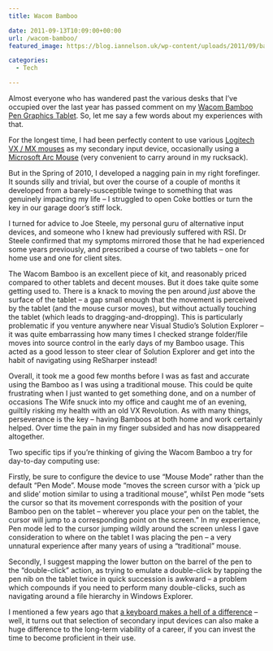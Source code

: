 ```yaml
---
title: Wacom Bamboo

date: 2011-09-13T10:09:00+00:00
url: /wacom-bamboo/
featured_image: https://blog.iannelson.uk/wp-content/uploads/2011/09/bamboo-1.jpg

categories:
  - Tech

---
```

Almost everyone who has wandered past the various desks that I&#8217;ve occupied over the last year has passed comment on my [Wacom Bamboo Pen Graphics Tablet][1]. So, let me say a few words about my experiences with that.

For the longest time, I had been perfectly content to use various [Logitech VX / MX mouses][2] as my secondary input device, occasionally using a [Microsoft Arc Mouse][3] (very convenient to carry around in my rucksack).

But in the Spring of 2010, I developed a nagging pain in my right forefinger. It sounds silly and trivial, but over the course of a couple of months it developed from a barely-susceptible twinge to something that was genuinely impacting my life &#8211; I struggled to open Coke bottles or turn the key in our garage door&#8217;s stiff lock.

I turned for advice to Joe Steele, my personal guru of alternative input devices, and someone who I knew had previously suffered with RSI. Dr Steele confirmed that my symptoms mirrored those that he had experienced some years previously, and prescribed a course of two tablets &#8211; one for home use and one for client sites.

The Wacom Bamboo is an excellent piece of kit, and reasonably priced compared to other tablets and decent mouses. But it does take quite some getting used to. There is a knack to moving the pen around _just_ above the surface of the tablet &#8211; a gap small enough that the movement is perceived by the tablet (and the mouse cursor moves), but without actually touching the tablet (which leads to dragging-and-dropping). This is particularly problematic if you venture anywhere near Visual Studio&#8217;s Solution Explorer &#8211; it was quite embarrassing how many times I checked strange folder/file moves into source control in the early days of my Bamboo usage. This acted as a good lesson to steer clear of Solution Explorer and get into the habit of navigating using ReSharper instead!

Overall, it took me a good few months before I was as fast and accurate using the Bamboo as I was using a traditional mouse. This could be quite frustrating when I just wanted to get something done, and on a number of occasions The Wife snuck into my office and caught me of an evening, guiltily risking my health with an old VX Revolution. As with many things, perseverance is the key &#8211; having Bamboos at both home and work certainly helped. Over time the pain in my finger subsided and has now disappeared altogether.

Two specific tips if you&#8217;re thinking of giving the Wacom Bamboo a try for day-to-day computing use:

Firstly, be sure to configure the device to use &#8220;Mouse Mode&#8221; rather than the default &#8220;Pen Mode&#8221;. Mouse mode “moves the screen cursor with a ‘pick up and slide’ motion similar to using a traditional mouse”, whilst Pen mode &#8220;sets the cursor so that its movement corresponds with the position of your Bamboo pen on the tablet – wherever you place your pen on the tablet, the cursor will jump to a corresponding point on the screen.&#8221; In my experience, Pen mode led to the cursor jumping wildly around the screen unless I gave consideration to where on the tablet I was placing the pen &#8211; a very unnatural experience after many years of using a &#8220;traditional&#8221; mouse.

Secondly, I suggest mapping the lower button on the barrel of the pen to the &#8220;double-click&#8221; action, as trying to emulate a double-click by tapping the pen nib on the tablet twice in quick succession is awkward &#8211; a problem which compounds if you need to perform many double-clicks, such as navigating around a file hierarchy in Windows Explorer.

I mentioned a few years ago that [a keyboard makes a hell of a difference][4] &#8211; well, it turns out that selection of secondary input devices can also make a huge difference to the long-term viability of a career, if you can invest the time to become proficient in their use.

 [1]: http://amzn.to/1rrSHfo
 [2]: http://amzn.to/1tLMAqb
 [3]: http://amzn.to/PBaiVJ
 [4]: https://blog.iannelson.uk/a-keyboard-makes-a-hell-of-a-difference/